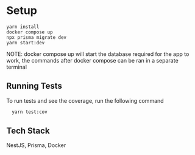 # Setup

```
yarn install
docker compose up
npx prisma migrate dev
yarn start:dev
```

NOTE: docker compose up will start the database required for the app to work, the commands after docker compose can be ran in a separate terminal

## Running Tests

To run tests and see the coverage, run the following command

```bash
  yarn test:cov
```

## Tech Stack

NestJS, Prisma, Docker
